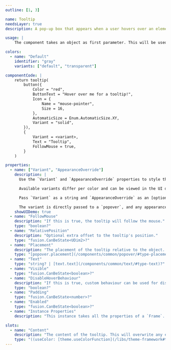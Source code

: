 ```yaml
---
outline: [1, 3]

name: Tooltip
needsLayer: true
description: A pop-up box that appears when a user hovers over an element.

usage: | 
    The component takes an object as first parameter. This will be used to find the closest [layer](/libs/theme-framework#layer) to the component. The layer will be used to position the tooltip. The second parameter are the properties. By default, the tooltip is shown when the object is hovered.

colors:
  - name: "Default"
    identifier: "gray"
    variants: ["default", "transparent"]

componentCode: |
    return tooltip(
        button({
            Color = "red",
            ButtonText = "Hover over me for a tooltip!",
            Icon = {
                Name = "mouse-pointer",
                Size = 16,
            },
            AutomaticSize = Enum.AutomaticSize.XY,
            Variant = "solid",
        }),
        {
            Variant = <variant>,
            Text = "Tooltip",
            FollowMouse = true,
        }
    )

properties:
  - name: ["Variant", "AppearanceOverride"]
    description: |
      Use the `Variant` and `AppearanceOverride` properties to style the component.

      Available variants differ per color and can be viewed in the UI demo below.

      Pass `Variant` as a string and `AppearanceOverride` as an [optionalColorTable](/libs/theme-framework#type-optionalColorTable). More information on overrides can be found [here](/getting-started#appearance-overrides).

      The variant is directly passed to a `popover`, and any appearance overrides are also passed to the `popover`. As such, theming information is available [here](/components/common/popover#theming).
    showUIDemo: true
  - name: "FollowMouse"
    description: "If this is true, the tooltip will follow the mouse."
    type: "boolean?"
  - name: "RelativePosition"
    description: "Optional extra offset to the tooltip's position."
    type: "fusion.CanBeState<UDim2>?"
  - name: "Placement"
    description: "The placement of the tooltip relative to the object. If `FollowMouse` is true, this will be ignored."
    type: "[popover.placement](/components/common/popover/#type-placement)?"
  - name: "Text"
    type: "string? | [text.text](/components/common/text/#type-text)?"
  - name: "Visible"
    type: "fusion.CanBeState<boolean>?"
  - name: "DisableHoverBehaviour"
    description: "If this is true, custom behaviour can be used for displaying the tooltip, by manipulating the `Visible` property."
    type: "boolean?"
  - name: "Padding"
    type: "fusion.CanBeState<number>?"
  - name: "Enabled"
    type: "fusion.CanBeState<boolean>?"
  - name: "Instance Properties"
    description: "This instance takes all the properties of a `Frame`. `SpecialKeys`, such as `fusion.Children` will also be passed to the instance."

slots:
  - name: "Content"
    description: "The content of the tooltip. This will overwrite any existing content."
    type: "((useColor: [theme.useColorFunction](/libs/theme-framework#type-useColorFunction)) -> fusion.CanBeState<{ any }>)?"
---
```


<ComponentView :frontmatter="$frontmatter"/>
